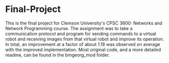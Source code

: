 # Final-Project
This is the final project for Clemson University's CPSC 3600: Networks and Network Programming course. The assignment was to take a 
communication protocol and program for sending commands to a virtual robot and receiving images from that virtual robot and improve 
its operation. In total, an improvement at a factor of about 1.18 was observed on average with the improved implementation. Most original
code, and a more detailed readme, can be found in the bmgeorg_mod folder.
